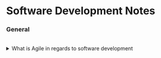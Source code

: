 # Software Development Notes

### General

<br>

<details>
    <summary>What is Agile in regards to software development</summary>
    <hr>
    <p>
        <h5>
            <b>Summary:</b>
        </h5>
        Agile is a structured and iterative approach to project management and product development. It recognizes the volatility of product development, and provides a methodology for self-organizing teams to respond to change without going off the rails.
    </p>
    <br>
    <p>
        <h5>
            <b>More Information:</b>
        </h5>
        <h6>
            *Reference: <a href="https://www.atlassian.com/agile/kanban/kanban-vs-scrum">Atlassian</a>
        </h6>
    </p>
    <p>
        When it comes to implementing <b>Agile</b> and <b>DevOps</b>, <b>kanban</b> and <b>scrum</b> provide different ways to do so.
        It's easy to point out the differences between scrum practices and kanban practices, but that's just at the <b>surface level</b>. 
        While the practices differ, the principles are largely the same. Both frameworks will help you build better products (and services) with fewer headaches. 
        Agile is a structured and iterative approach to project management and product development. It recognizes the volatility of product development, and provides a methodology for self-organizing teams to respond to change without going off the rails. 
    </P>
</details>